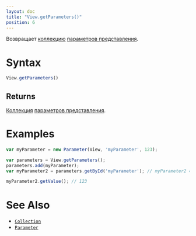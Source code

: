 ```yaml
---
layout: doc
title: "View.getParameters()"
position: 6
---
```


Возвращает [коллекцию](../../Collection/) [параметров представления](../../Parameter/).

# Syntax

```js
View.getParameters()
```

## Returns

[Коллекция](../../Collection/) [параметров представления](../../Parameter/).

# Examples

```js
var myParameter = new Parameter(View, 'myParameter', 123);

var parameters = View.getParameters();
parameters.add(myParameter);
var myParameter2 = parameters.getById('myParameter'); // myParameter2 === myParameter

myParameter2.getValue(); // 123
```

# See Also

* [`Collection`](../../Collection/)
* [`Parameter`](../../Parameter/)
